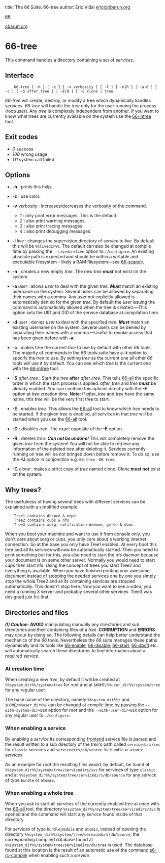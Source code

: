 title: The 66 Suite: 66-tree
author: Eric Vidal <eric@obarun.org>

[66](index.html)

[obarun.org](https://web.obarun.org)

# 66-tree

This command handles a directory containing a set of *services*.

## Interface

```
    66-tree [ -h ] [ -z ] [ -v verbosity ] [ -l ] [ -n|R ] [ -a|d ] [ -c ] [ -S after_tree ] [ -E|D ] [ -C clone ] tree
```

*66-tree* will create, destroy, or modify a tree which dynamically handles *services*. *66-tree* will handle the tree only for the user running the process (root/user). Any *tree* is completely independent from another. If you want to know what trees are currently available on the system use the [66-intree](66-intree.html) tool.

## Exit codes

- *0* success
- *100* wrong usage
- *111* system call failed

## Options

- **-h** : prints this help.

- **-z** : use color.

- **-v** *verbosity* : increases/decreases the verbosity of the command.
    * *1* : only print error messages. This is the default.
    * *2* : also print warning messages.
    * *3* : also print tracing messages.
    * *4* : also print debugging messages.

- **-l** *live* : changes the supervision directory of *service* to *live*. By default this will be `%%livedir%%`. The default can also be changed at compile time by passing the `--livedir=live` option to `./configure`. An existing absolute path is expected and should be within a writable and executable filesystem - likely a RAM filesystem—see [66-scandir](66-scandir.html).

- **-n** : creates a new empty *tree*. The new *tree* ***must*** not exist on the system.

- **-a** *user* : allows *user* to deal with the given *tree*. ***Must*** match an existing username on the system. Several users can be allowed by separating their names with a comma. Any *user* not explicitly allowed is automatically denied for the given *tree*. By default the *user* issuing the command is automatically allowed when the tree is created.—This option sets the UID and GID of the service database at compilation time.

- **-d** *user* : denies *user* to deal with the specified *tree*. ***Must*** match an existing username on the system. Several users can be denied by separating their names with a comma.—Useful to revoke access that has been given before with **-a**.

- **-c** : makes tree the current *tree* to use by default with other *66* tools. The majority of commands in the *66* tools suite have a **-t** option to specify the *tree* to use. By setting *tree* as the current one all other *66* tools will use it by default. You can see which *tree* is the current one with the [66-intree](66-intree.html) tool.

- **-S** *after_tree* : Start the *tree* **after** *after_tree*. This tells [66-all](66-all.html) the specific order in which the start process is applied. *after_tree* and *tree* ***must*** be already enabled. You can combine this options directly with the **-E** option at *tree* creation time. **Note**: If *after_tree* and *tree* have the same name, this *tree* will be the very first tree to start.

- **-E** : enables *tree*. This allows the [66-all](66-all.html) tool to know which *tree* needs to be started. If the given *tree* is enabled, all *services* in that *tree* will be started when you use the [66-all](66-all.html) tool.

- **-D** : disables *tree*. The exact opposite of the **-E** option.

- **-R** : deletes *tree*. ***Can not be undone!*** This will completely remove the given *tree* from the system! You will not be able to retrieve any information of the deleted *tree* after deleting it. Services currently running on tree will be not bringed down before remove it. To do so, use the **-U** option in conjonction e.g. `66-tree -UR tree`.

- **-C** *clone* : makes a strict copy of *tree* named clone. Clone **must not** exist on the system.

## Why trees?

The usefulness of having several trees with different services can be explained with a simplified example.

```
    Tree1 contains dhcpcd & ntpd
    Tree2 contains cups & nfs
    Tree3 contains xorg, notification-daemon, gvfsd & dbus
```

When you boot your machine and want to use it from console only, you don't care about xorg or cups, you only care about a working internet connection. So at the base you only have Tree1 enabled. At every boot this tree and all its services will now be automatically started. Then you need to print something but for this, you also need to start the nfs daemon because your document is on some other server. Normally you would need to start cups then start nfs. Using the concept of trees you start Tree2 and everything is available. When you have finished printing your awesome document instead of stopping the needed services one by one you simply stop the whole Tree2 and all its containing services are stopped automatically. This doesn't stop here. Now you want to see a video, you need a running X server and probably several other services. Tree3 was designed just for that.

## Directories and files

***(!) Caution***: **AVOID** manipulating manually any directories and sub directories and their containing files of a *tree*. **CORRUPTION** and **ERRORS** may occur by doing so. The following details can help better understand the mechanics of the *66* tools. Nevertheless the *66* suite manages these paths dynamically and its tools like [66-enable](66-enable.html), [66-disable](66-disable.html), [66-start](66-start.html), [66-dbctl](66-dbctl.html) etc. will automatically search these directories to find information about a required *service*.

### At creation time

When creating a new *tree*, by default it will be created at `%%system_dir%%/system/tree` for root and at `$HOME/%%user_dir%%/system/tree` for any regular user.

The base name of the directory, namely `%%system_dir%%/` and `$HOME/%%user_dir%%/` can be changed at compile time by passing the `--with-system-dir=DIR` option for root and the `--with-user-dir=DIR` option for any regular user to `./configure`.

### When enabling a service

By enabling a *service* its corresponding [frontend](frontend.html) service file is parsed and the result written to a sub directory of the *tree*'s path called `servicedirs/svc` for `classic` services and `servicedirs/db/source` for `bundle` or `atomic` *services*.

As an example for root the resulting files would, by default, be found at `%%system_dir%%/system/tree/servicedirs/svc` for services of type `classic` and at `%%system_dir%%/system/tree/servicedirs/db/source` for any service of type `bundle` or `atomic`.

### When enabling a whole tree

When you ask to start all *services* of the currently enabled tree at once with the [66-all](66-all.html) tool, the directory `%%system_dir%%/system/tree/servicedirs/svc` is opened and the command will start any *service* found inside of that directory.

For *services* of type `bundle`,`module` and `atomic`, instead of opening the directory `%%system_dir%%/system/tree/servicedirs/db/source`, the corresponding compiled database found at `%%system_dir%%/system/tree/servicedirs/db/tree` is used. The database found at this location is the result of an automatic use of the command [s6-rc-compile](https://skarnet.org/software/s6-rc/s6-rc-compile.html) when enabling such a *service*.

